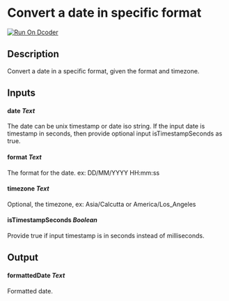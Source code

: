 # Convert a date in specific format
[![Run On Dcoder](https://static-content.dcoder.tech/dcoder-assets/run-on-dcoder.svg)](https://code.dcoder.tech/files/project/6154ce90ee9d4c7b9a6403d4)

## Description
Convert a date in a specific format, given the format and timezone.

## Inputs
#### **date**  *Text*
The date can be unix timestamp or date  iso string. If the input date is timestamp in seconds, then provide optional input isTimestampSeconds as true.
#### **format**  *Text*
The format for the date. ex: DD/MM/YYYY HH:mm:ss
#### **timezone**  *Text*
Optional, the timezone, ex: Asia/Calcutta or America/Los_Angeles
#### **isTimestampSeconds**  *Boolean*
Provide true if input timestamp is in seconds instead of milliseconds.

## Output
#### **formattedDate**  *Text*
Formatted date.

